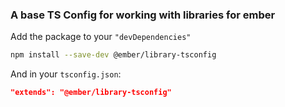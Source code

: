 ### A base TS Config for working with libraries for ember

Add the package to your `"devDependencies"`

```bash
npm install --save-dev @ember/library-tsconfig
```

And in your `tsconfig.json`:

```json
"extends": "@ember/library-tsconfig"
```
